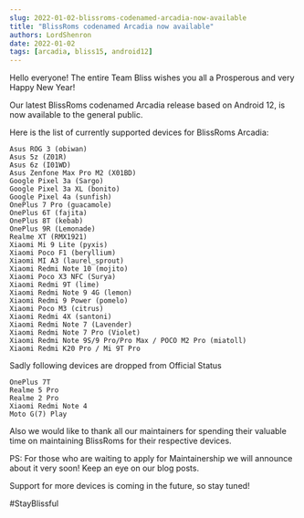 ```yaml
---
slug: 2022-01-02-blissroms-codenamed-arcadia-now-available
title: "BlissRoms codenamed Arcadia now available"
authors: LordShenron
date: 2022-01-02
tags: [arcadia, bliss15, android12]
---
```


Hello everyone! The entire Team Bliss wishes you all a Prosperous and very Happy New Year!

Our latest BlissRoms codenamed Arcadia release based on Android 12, is now available to the general public.

Here is the list of currently supported devices for BlissRoms Arcadia:

    Asus ROG 3 (obiwan)
    Asus 5z (Z01R)
    Asus 6z (I01WD)
    Asus Zenfone Max Pro M2 (X01BD)
    Google Pixel 3a (Sargo)
    Google Pixel 3a XL (bonito)
    Google Pixel 4a (sunfish)
    OnePlus 7 Pro (guacamole)
    OnePlus 6T (fajita)
    OnePlus 8T (kebab)
    OnePlus 9R (Lemonade)
    Realme XT (RMX1921)
    Xiaomi Mi 9 Lite (pyxis)
    Xiaomi Poco F1 (beryllium)
    Xiaomi MI A3 (laurel_sprout)
    Xiaomi Redmi Note 10 (mojito)
    Xiaomi Poco X3 NFC (Surya)
    Xiaomi Redmi 9T (lime)
    Xiaomi Redmi Note 9 4G (lemon)
    Xiaomi Redmi 9 Power (pomelo)
    Xiaomi Poco M3 (citrus)
    Xiaomi Redmi 4X (santoni)
    Xiaomi Redmi Note 7 (Lavender)
    Xiaomi Redmi Note 7 Pro (Violet)
    Xiaomi Redmi Note 9S/9 Pro/Pro Max / POCO M2 Pro (miatoll)
    Xiaomi Redmi K20 Pro / Mi 9T Pro

Sadly following devices are dropped from Official Status

    OnePlus 7T
    Realme 5 Pro
    Realme 2 Pro
    Xiaomi Redmi Note 4
    Moto G(7) Play  

Also we would like to thank all our maintainers for spending their valuable time on maintaining BlissRoms for their respective devices.

PS: For those who are waiting to apply for Maintainership we will announce about it very soon! Keep an eye on our blog posts.

Support for more devices is coming in the future, so stay tuned!

#StayBlissful
